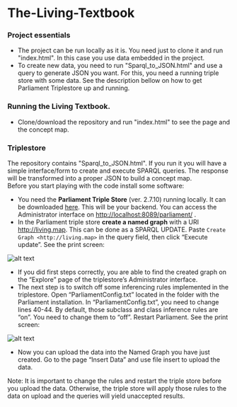 # The-Living-Textbook


### Project essentials 
 
 * The project can be run locally as it is. You need just to clone it and run "index.html". In this case you use data embedded in the project. 
 * To create new data, you need to run "Sparql_to_JSON.html" and use a query to generate JSON you want. For this, you need a running triple store with some data. See the description bellow on how to get Parliament Triplestore up and running.

### Running the Living Textbook.

* Clone/download the repository and run "index.html" to see the page and the concept map.

### Triplestore
The repository contains "Sparql_to_JSON.html". If you run it you will have a simple interface/form to create and execute SPARQL queries. The response will be transformed into a proper JSON to build a concept map.    
Before you start playing with the code install some software: 

* You need the **Parliament Triple Store** (ver. 2.7.10) running locally. It can be downloaded [here](http://semwebcentral.org/frs/?group_id=159). This will be your backend. You can access the Administrator interface on [http://localhost:8089/parliament/](http://localhost:8089/parliament/) .
* In the Parliament triple store **create a named graph** with a URI http://living.map. This can be done as a SPARQL UPDATE. Paste `Create Graph <http://living.map>` in the query field, then click “Execute update”. See the print screen: 

![alt text](https://github.com/StanRonzhin/The-Living-Textbook/blob/master/printscreens/1.JPG "Creating a named graph")

* If you did first steps correctly, you are able to find the created graph on the “Explore” page of the triplestore’s Administrator  interface.
* The next step is  to switch off some inferencing rules implemented in the triplestore. Open “ParliamentConfig.txt” located in the folder with the Parliament installation. In “ParliamentConfig.txt”, you need to change lines 40-44. By default, those subclass and class inference rules are “on”. You need to change them to “off”. Restart Parliament. See the print screen:

![alt text](https://github.com/StanRonzhin/The-Living-Textbook/blob/master/printscreens/2.JPG "Switching off inference rules")

* Now you can upload the  data into the Named Graph you have just created. Go to the page “Insert Data” and use file insert to upload the data. 

Note: It is important to change the rules and restart the triple store before you upload the data. Otherwise, the triple store will apply those rules to the data on upload and the queries will yield unaccepted results. 





